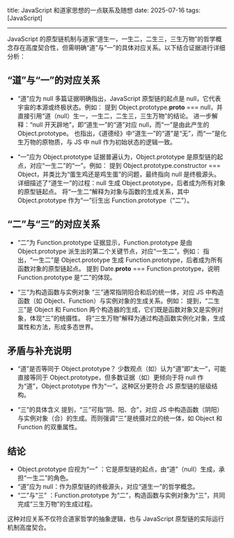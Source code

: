 title: JavaScript 和道家思想的一点联系及随想
date: 2025-07-16
tags: [JavaScript]

---

JavaScript 的原型链机制与道家“道生一，一生二，二生三，三生万物”的哲学概念存在高度契合性，但需明确“道”与“一”的具体对应关系。以下结合证据进行详细分析：

## “道”与“一”的对应关系

-   “道”应为 null
    多篇证据明确指出，JavaScript 原型链的起点是 null，它代表宇宙的本源或终极状态。例如：
    提到 Object.prototype.**proto** === null，并直接引用“道（null）生一，一生二，二生三，三生万物”的结论。
    进一步解释：“null 开天辟地”，即“道生一”的“道”对应 null，而“一”是由此产生的 Object.prototype。
    也指出，《道德经》中“道生一”的“道”是“无”，而“一”是化生万物的原物质，与 JS 中 null 作为初始状态的逻辑一致。

-   “一”应为 Object.prototype
    证据普遍认为，Object.prototype 是原型链的起点，对应“一生二”的“一”。例如：
    提到 Object.prototype.constructor === Object，并类比为“蛋生鸡还是鸡生蛋”的问题，最终指向 null 是终极源头。
    详细描述了“道生一”的过程：null 生成 Object.prototype，后者成为所有对象的原型链起点。
    将“一生二”解释为对象与函数的生成关系，其中 Object.prototype 作为“一”衍生出 Function.prototype（“二”）。

## “二”与“三”的对应关系

-   “二”为 Function.prototype
    证据显示，Function.prototype 是由 Object.prototype 派生出的第二个关键节点，对应“一生二”。例如：
    指出，“一生二”是 Object.prototype 生成 Function.prototype，后者成为所有函数对象的原型链起点。
    提到 Date.**proto** === Function.prototype，说明 Function.prototype 是“二”的体现。

-   “三”为构造函数与实例对象
    “三”通常指阴阳合和后的统一体，对应 JS 中构造函数（如 Object、Function）与实例对象的生成关系。例如：
    提到，“二生三”是 Object 和 Function 两个构造器的生成，它们既是函数对象又是实例对象，体现“三”的统摄性。
    将“三生万物”解释为通过构造函数实例化对象，生成属性和方法，形成多态世界。

## 矛盾与补充说明

-   “道”是否等同于 Object.prototype？
    少数观点（如）认为“道”即“太一”，可能直接等同于 Object.prototype，但多数证据（如）更倾向于将 null 作为“道”，Object.prototype 作为“一”。这种区分更符合 JS 原型链的层级结构。

-   “三”的具体含义
    提到，“三”可指“阴、阳、合”，对应 JS 中构造函数（阴阳）与实例对象（合）的生成。而则强调“三”是统摄对立的统一体，如 Object 和 Function 的双重属性。

## 结论

-   Object.prototype 应视为“一” ：它是原型链的起点，由“道”（null）生成，承担“一生二”的角色。
-   “道”应为 null：作为原型链的终极源头，对应“道生一”的哲学概念。
-   “二”与“三” ：Function.prototype 为“二”，构造函数与实例对象为“三”，共同完成“三生万物”的生成过程。

这种对应关系不仅符合道家哲学的抽象逻辑，也与 JavaScript 原型链的实际运行机制高度契合。
